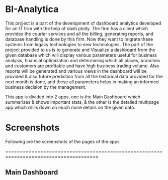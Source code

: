 # BI-Analytica
This project is a part of the development of dashboard analytics developed for an IT firm with the help of dash plotly. The firm has a client  which provides the courier services and all the billing, generating reports, and database handling is done by this firm. Now they want to migrate these systems from legacy technologies to new technologies. The part of the project provided to us is to generate and Visualize a dashboard from the given database which will display various parameters useful for business analysis, financial optimization and determining which all places, branches and customers are profitable and have high business trading volume. Also reports will be generated and various views in the dashboard will be provided &amp; also future prediction from all the historical data provided for the next month is done, and these all parameters helps in making an informed business decision by the management.

This app is divided into 2 apps, one is the Main Dashboard which summarizes & shows important stats, & the other is the detailed multipage app which drills down on much more details on the given data.

# Screenshots
Following are the screenshots of the pages of the apps 

======================================================================================
  ##   Main Dashboard
